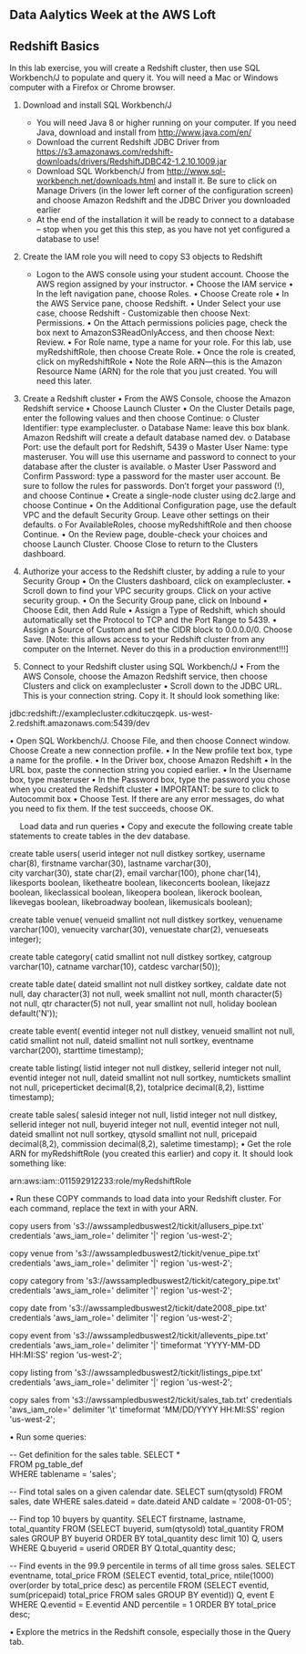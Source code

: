 ## Data Aalytics Week at the AWS Loft
## Redshift Basics

In this lab exercise, you will create a Redshift cluster, then use SQL Workbench/J to populate and query it. You will need a Mac or Windows computer with a Firefox or Chrome browser.

1.	Download and install SQL Workbench/J
  	* You will need Java 8 or higher running on your computer. If you need Java, download and install from http://www.java.com/en/ 
  	* Download the current Redshift JDBC Driver from https://s3.amazonaws.com/redshift-downloads/drivers/RedshiftJDBC42-1.2.10.1009.jar 
  	* Download SQL Workbench/J from http://www.sql-workbench.net/downloads.html and install it. Be sure to click on Manage Drivers (in the lower left corner of the configuration screen) and choose Amazon Redshift and the JDBC Driver you downloaded earlier
  	* At the end of the installation it will be ready to connect to a database – stop when you get this this step, as you have not yet configured a database to use!

2.	Create the IAM role you will need to copy S3 objects to Redshift
	* Logon to the AWS console using your student account. Choose the AWS region assigned by your instructor.
•	Choose the IAM service
•	In the left navigation pane, choose Roles. 
•	Choose Create role
•	In the AWS Service pane, choose Redshift. 
•	Under Select your use case, choose Redshift - Customizable then choose Next: Permissions. 
•	On the Attach permissions policies page, check the box next to AmazonS3ReadOnlyAccess, and then choose Next: Review. 
•	For Role name, type a name for your role. For this lab, use myRedshiftRole, then choose Create Role. 
•	Once the role is created, click on myRedshiftRole
•	Note the Role ARN—this is the Amazon Resource Name (ARN) for the role that you just created. You will need this later.

3.	Create a Redshift cluster
•	From the AWS Console, choose the Amazon Redshift service
•	Choose Launch Cluster
•	On the Cluster Details page, enter the following values and then choose Continue: 
o	Cluster Identifier: type examplecluster. 
o	Database Name: leave this box blank. Amazon Redshift will create a default database named dev. 
o	Database Port: use the default port for Redshift, 5439
o	Master User Name: type masteruser. You will use this username and password to connect to your database after the cluster is available. 
o	Master User Password and Confirm Password: type a password for the master user account. Be sure to follow the rules for passwords. Don’t forget your password (!), and choose Continue
•	Create a single-node cluster using dc2.large 	and choose Continue
•	On the Additional Configuration page, use the default VPC and the default Security Group. Leave other settings on their defaults.
o	For AvailableRoles, choose myRedshiftRole and then choose Continue. 
•	On the Review page, double-check your choices and choose Launch Cluster. Choose Close to return to the Clusters dashboard.

4.	Authorize your access to the Redshift cluster, by adding a rule to your Security Group
•	On the Clusters dashboard, click on examplecluster.
•	Scroll down to find your VPC security groups. Click on your active security group.
•	On the Security Group pane, click on Inbound
•	Choose Edit, then Add Rule
•	Assign a Type of Redshift, which should automatically set the Protocol to TCP and the Port Range to 5439.
•	Assign a Source of Custom and set the CIDR block to 0.0.0.0/0. Choose Save. [Note: this allows access to your Redshift cluster from any computer on the Internet. Never do this in a production environment!!!]

5.	Connect to your Redshift cluster using SQL Workbench/J
•	From the AWS Console, choose the Amazon Redshift service, then choose Clusters and click on examplecluster
•	Scroll down to the JDBC URL. This is your connection string. Copy it. It should look something like:

jdbc:redshift://examplecluster.cdkituczqepk.
us-west-2.redshift.amazonaws.com:5439/dev

•	Open SQL Workbench/J. Choose File, and then choose Connect window. Choose Create a new connection profile. 
•	In the New profile text box, type a name for the profile. 
•	In the Driver box, choose Amazon Redshift
•	In the URL box, paste the connection string you copied earlier.
•	In the Username box, type masteruser
•	In the Password box, type the password you chose when you created the Redshift cluster
•	IMPORTANT: be sure to click to Autocommit box
•	Choose Test. If there are any error messages, do what you need to fix them. If the test succeeds, choose OK.

 
Load data and run queries
•	Copy and execute the following create table statements to create tables in the dev database. 

create table users(
	userid integer not null distkey sortkey,
	username char(8),
	firstname varchar(30),
	lastname varchar(30),				
	city varchar(30),
	state char(2),
	email varchar(100),
	phone char(14),
	likesports boolean,
	liketheatre boolean,
	likeconcerts boolean,
	likejazz boolean,
	likeclassical boolean,
	likeopera boolean,
	likerock boolean,
	likevegas boolean,
	likebroadway boolean,
	likemusicals boolean);

create table venue(
	venueid smallint not null distkey sortkey,
	venuename varchar(100),
	venuecity varchar(30),
	venuestate char(2),
	venueseats integer);

create table category(
	catid smallint not null distkey sortkey,
	catgroup varchar(10),
	catname varchar(10),
	catdesc varchar(50));

create table date(
	dateid smallint not null distkey sortkey,
	caldate date not null,
	day character(3) not null,
	week smallint not null,
	month character(5) not null,
	qtr character(5) not null,
	year smallint not null,
	holiday boolean default('N'));

create table event(
	eventid integer not null distkey,
	venueid smallint not null,
	catid smallint not null,
	dateid smallint not null sortkey,
	eventname varchar(200),
	starttime timestamp);

create table listing(
	listid integer not null distkey,
	sellerid integer not null,
	eventid integer not null,
	dateid smallint not null  sortkey,
	numtickets smallint not null,
	priceperticket decimal(8,2),
	totalprice decimal(8,2),
	listtime timestamp);

create table sales(
	salesid integer not null,
	listid integer not null distkey,
	sellerid integer not null,
	buyerid integer not null,
	eventid integer not null,
	dateid smallint not null sortkey,
	qtysold smallint not null,
	pricepaid decimal(8,2),
	commission decimal(8,2),
	saletime timestamp);
•	Get the role ARN for myRedshiftRole (you created this earlier) and copy it. It should look something like:

arn:aws:iam::011592912233:role/myRedshiftRole 
 

•	Run these COPY commands to load data into your Redshift cluster. For each command, replace the text in <red> with your ARN.

copy users from 's3://awssampledbuswest2/tickit/allusers_pipe.txt' 
credentials 'aws_iam_role=<iam-role-arn>' 
delimiter '|' region 'us-west-2';

copy venue from 's3://awssampledbuswest2/tickit/venue_pipe.txt' 
credentials 'aws_iam_role=<iam-role-arn>' 
delimiter '|' region 'us-west-2';

copy category from 's3://awssampledbuswest2/tickit/category_pipe.txt' 
credentials 'aws_iam_role=<iam-role-arn>' 
delimiter '|' region 'us-west-2';

copy date from 's3://awssampledbuswest2/tickit/date2008_pipe.txt' 
credentials 'aws_iam_role=<iam-role-arn>' 
delimiter '|' region 'us-west-2';

copy event from 's3://awssampledbuswest2/tickit/allevents_pipe.txt' 
credentials 'aws_iam_role=<iam-role-arn>' 
delimiter '|' timeformat 'YYYY-MM-DD HH:MI:SS' region 'us-west-2';

copy listing from 's3://awssampledbuswest2/tickit/listings_pipe.txt' 
credentials 'aws_iam_role=<iam-role-arn>' 
delimiter '|' region 'us-west-2';

copy sales from 's3://awssampledbuswest2/tickit/sales_tab.txt'
credentials 'aws_iam_role=<iam-role-arn>'
delimiter '\t' timeformat 'MM/DD/YYYY HH:MI:SS' region 'us-west-2';


•	Run some queries:

-- Get definition for the sales table.
SELECT *    
FROM pg_table_def    
WHERE tablename = 'sales';    

-- Find total sales on a given calendar date.
SELECT sum(qtysold) 
FROM   sales, date 
WHERE  sales.dateid = date.dateid 
AND    caldate = '2008-01-05';

-- Find top 10 buyers by quantity.
SELECT firstname, lastname, total_quantity 
FROM   (SELECT buyerid, sum(qtysold) total_quantity
        FROM  sales
        GROUP BY buyerid
        ORDER BY total_quantity desc limit 10) Q, users
WHERE Q.buyerid = userid
ORDER BY Q.total_quantity desc;

-- Find events in the 99.9 percentile in terms of all time gross sales.
SELECT eventname, total_price 
FROM  (SELECT eventid, total_price, ntile(1000) over(order by total_price desc) as percentile 
       FROM (SELECT eventid, sum(pricepaid) total_price
             FROM   sales
             GROUP BY eventid)) Q, event E
       WHERE Q.eventid = E.eventid
       AND percentile = 1
ORDER BY total_price desc;
 
•	Explore the metrics in the Redshift console, especially those in the Query tab.


